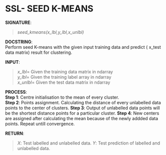 # SSL- SEED K-MEANS

**SIGNATURE**:   
>_seed_kmeans(x_lbl,y_lbl,x_unlbl)_    

**DOCSTRING**:  
Perform seed K-means with the given input training data and predict ( x_test data matrix) result for clustering.  

**INPUT**:  
>*x_lbl*= Given the training data matrix in ndarray  
*y_lbl*= Given the training label array in ndarray  
*x_unlbl*= Given the test data matrix in ndarray  

**PROCESS**:  
**Step 1**: Centre initialisation to the mean of every cluster.  
**Step 2**: Points assignment. Calculating the distance of every unlabelled data points to the center of clusters. 
**Step 3**: Output of unlabelled data points will be the shortest distance points for a particular cluster. 
**Step 4**: New centers are assigned after calculating the mean because of the newly addded data points. Repeat untill convergence.  

**RETURN**:   
>*X*: Test labelled and unlabelled data. 
*Y*: Test prediction of labelled and unlabelled data.